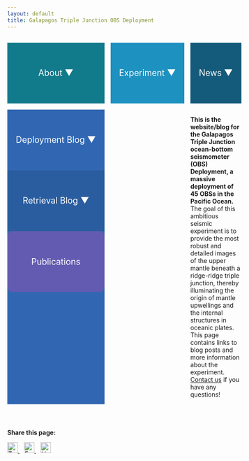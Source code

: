 ```yaml
---
layout: default
title: Galapagos Triple Junction OBS Deployment
---
```


<style>
  header {
    background-color: #0077be !important;
    background-image: linear-gradient(120deg, #003973, #0077be, #00c6ff) !important;
    background-size: cover;
    background-position: center;
    background-repeat: no-repeat;
    height: 250px;
    color: white;
    display: flex;
    flex-direction: column;
    justify-content: center;
    padding: 2em;
    text-shadow: 1px 1px 5px #000;
  }
</style>



<style>
/* Grid layout: 3 columns, 2 rows */
.link-grid {
  display: grid;
  grid-template-columns: repeat(3, 1fr);
  gap: 1em;
  margin-top: 2em;
}

/* Shared button styles */
.link-button,
.dropdown-button {
  font-size: 1.4em;
  color: white;
  padding: 1em;
  border-radius: 12px;
  text-align: center;
  text-decoration: none;
  display: flex;
  justify-content: center;
  align-items: center;
  height: 100px;
  white-space: nowrap;
  overflow: hidden;
  text-overflow: ellipsis;
  cursor: pointer;
}

/* Static links */
.link-button {
  display: flex;
}

/* Individual color overrides */
.About        { background-color: #117a8b; }
.experiment   { background-color: #1d91c0; }
.news         { background-color: #145a7a; }
.retrieval    { background-color: #2a5d9f; }
.deployment   { background-color: #3167b2; }
.publications { background-color: #635bb1; }

/* Dropdown wrapper */
.dropdown {
  position: relative;
  width: 100%;
}

/* Dropdown content styling */
.dropdown-content {
  display: none;
  position: absolute;
  top: 100%;
  left: 0;
  right: 0;
  background-color: white;
  border: 1px solid #ccc;
  border-radius: 8px;
  z-index: 1;
  padding: 0.5em 0;
}

.dropdown-content a {
  display: block;
  padding: 0.5em 1em;
  text-decoration: none;
  color: #155799;
}

.dropdown-content a:hover {
  background-color: #f0f0f0;
}

.dropdown:hover .dropdown-content {
  display: block;
}
</style>


<div class="link-grid">


<div class="dropdown About">
  <div class="dropdown-button">About ▼</div>
  <div class="dropdown-content">
    <a href="/About/Rationale">Scientific Rationale</a>
    <a href="/About/Contact">Contact Us</a>
  </div>
</div>

<div class="dropdown experiment">
  <div class="dropdown-button">Experiment ▼</div>
  <div class="dropdown-content">
    <a href="/experiment/team">Team</a>
    <a href="/experiment/study-region">Study Region</a>
  </div>
</div>

  <div class="dropdown news">
    <div class="dropdown-button">News ▼</div>
    <div class="dropdown-content">
      <a href="/news/DeparturefromSanDiego">Sucessful Departure from San Diego!</a>
     <a href="/news/VoyageDetails">Track our Progress!</a>
    </div>
  </div>

  <div class="dropdown deployment">
    <div class="dropdown-button">Deployment Blog ▼</div>
    <div class="dropdown-content">
      <a href="/deployment/MeetTheScienceParty">Meet the Science Team!</a>
      <a href="/deployment/HallowedHalls">Hallowed Halls</a>
      <a href="/deployment/EngineRoom">Engine Room</a>
      <a href="/deployment/FoodatSea">Food at Sea</a>
      <a href="/deployment/BalancingLifeatSeaandLifeatHome"> Balancing Life at Sea and Life at Home </a>

     
    </div>
  </div>

  <div class="dropdown retrieval">
    <div class="dropdown-button">Retrieval Blog ▼</div>
    <div class="dropdown-content">
      <!--
      <a href="/retrieval/day1">Day 1</a>
      <a href="/retrieval/day2">Day 2</a>
      <a href="/retrieval/day3">Day 3</a>
      -->
    </div>
  </div>

  <a href="/publications" class="link-button publications">
    Publications
  </a>

</div>

<br>

<b>This is the website/blog for the Galapagos Triple Junction ocean-bottom seismometer (OBS) Deployment, a massive deployment of 45 OBSs in the Pacific Ocean. </b> The goal of this ambitious seismic experiment is to provide the most robust and detailed images of the upper mantle beneath a ridge-ridge triple junction, thereby illuminating the origin of mantle upwellings and the internal structures in oceanic plates. This page contains links to blog posts and more information about the experiment. [Contact us](https://galapagostriplejunctionobs.github.io/About/Contact) if you have any questions!

<div style="margin-top: 2em;">
  <p><strong>Share this page:</strong></p>
  <a href="https://twitter.com/intent/tweet?url={{ page.url | absolute_url }}&text={{ page.title | uri_escape }}" target="_blank" style="margin-right: 10px;">
    <img src="https://cdn.jsdelivr.net/npm/simple-icons@v5/icons/twitter.svg" alt="Twitter" width="24" height="24">
  </a>
  <a href="https://www.facebook.com/sharer/sharer.php?u={{ page.url | absolute_url }}" target="_blank" style="margin-right: 10px;">
    <img src="https://cdn.jsdelivr.net/npm/simple-icons@v5/icons/facebook.svg" alt="Facebook" width="24" height="24">
  </a>
  <a href="https://www.linkedin.com/shareArticle?mini=true&url={{ page.url | absolute_url }}&title={{ page.title | uri_escape }}" target="_blank">
    <img src="https://cdn.jsdelivr.net/npm/simple-icons@v5/icons/linkedin.svg" alt="LinkedIn" width="24" height="24">
  </a>
</div>
